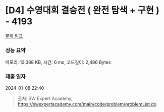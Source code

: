 # [D4] 수영대회 결승전 ( 완전 탐색 + 구현 ) - 4193 

[문제 링크](https://swexpertacademy.com/main/code/problem/problemDetail.do?contestProbId=AWKaG6_6AGQDFARV) 

### 성능 요약

메모리: 13,388 KB, 시간: 6 ms, 코드길이: 2,486 Bytes

### 제출 일자

2024-01-08 22:40



> 출처: SW Expert Academy, https://swexpertacademy.com/main/code/problem/problemList.do